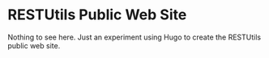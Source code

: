 # RESTUtils Public Web Site

Nothing to see here.  Just an experiment using Hugo to create the RESTUtils public web site.
